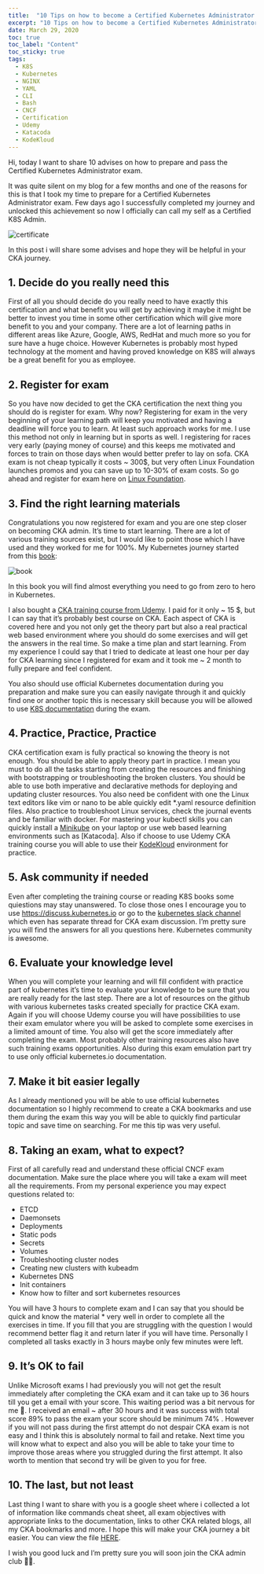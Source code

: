 ```yaml
---
title:  "10 Tips on how to become a Certified Kubernetes Administrator (CKA)" 
excerpt: "10 Tips on how to become a Certified Kubernetes Administrator (CKA)"
date: March 29, 2020
toc: true
toc_label: "Content"
toc_sticky: true
tags:
  - K8S
  - Kubernetes
  - NGINX
  - YAML
  - CLI
  - Bash
  - CNCF
  - Certification
  - Udemy
  - Katacoda
  - KodeKloud
---
```


Hi, today I want to share 10 advises on how to prepare and pass the Certified Kubernetes Administrator exam.

It was quite silent on my blog for a few months and one of the reasons for this is that I took my time to prepare for a Certified Kubernetes Administrator exam. Few days ago I successfully completed my journey and unlocked this achievement so now I officially can call my self as a Certified K8S Admin.

![certificate](../assets/images/post9/certificate.jpg "certificate")

In this post i will share some advises and hope they will be helpful in your CKA journey.

## 1. Decide do you really need this

First of all you should decide do you really need to have exactly this certification and what benefit you will get by achieving it maybe it might be better to invest you time in some other certification which will give more benefit to you and your company. There are a lot of learning paths in different areas like Azure, Google, AWS, RedHat and much more so you for sure have a huge choice. However Kubernetes is probably most hyped technology at the moment and having proved knowledge on K8S will always be a great benefit for you as employee.

## 2. Register for exam

So you have now decided to get the CKA certification the next thing you should do is register for exam. Why now? Registering for exam in the very beginning of your learning path will keep you motivated and having a deadline will force you to learn. At least such approach works for me. I use this method not only in learning but in sports as well. I registering for races very early (paying money of course) and this keeps me motivated and forces to train on those days when would better prefer to lay on sofa. CKA exam is not cheap typically it costs ~ 300$, but very often Linux Foundation launches promos and you can save up to 10-30% of exam costs. So go ahead and register for exam here on [Linux Foundation].

## 3. Find the right learning materials

Congratulations you now registered for exam and you are one step closer on becoming CKA admin. It’s time to start learning. There are a lot of various training sources exist, but I would like to point those which I have used and they worked for me for 100%. My Kubernetes journey started from this [book]:

![book](../assets/images/post9/book.png "book")

In this book you will find almost everything you need to go from zero to hero in Kubernetes.

I also bought a [CKA training course from Udemy]. I paid for it only ~ 15 $, but I can say that it’s probably best course on CKA. Each aspect of CKA is covered here and you not only get the theory part but also a real practical web based environment where you should do some exercises and will get the answers in the real time. So make a time plan and start learning. From my experience I could say that I tried to dedicate at least one hour per day for CKA learning since I registered for exam and it took me ~ 2 month to fully prepare and feel confident.

You also should use official Kubernetes documentation during you preparation and make sure you can easily navigate through it and quickly find one or another topic this is necessary skill because you will be allowed to use [K8S documentation] during the exam.

## 4. Practice, Practice, Practice

CKA certification exam is fully practical so knowing the theory is not enough. You should be able to apply theory part in practice. I mean you must to do all the tasks starting from creating the resources and finishing with bootstrapping or troubleshooting the broken clusters. You should be able to use both imperative and declarative methods for deploying and updating cluster resources. You also need be confident with one the Linux text editors like vim or nano to be able quickly edit *.yaml resource definition files. Also practice to troubleshoot Linux services, check the journal events and be familiar with docker. For mastering your kubectl skills you can quickly install a [Minikube] on your laptop or use web based learning environments such as [Katacoda]. Also if choose to use Udemy CKA training course you will able to use their [KodeKloud] environment for practice.

## 5. Ask community if needed

Even after completing the training course or reading K8S books some quiestions may stay unanswered. To close those ones I encourage you to use https://discuss.kubernetes.io or go to the [kubernetes slack channel] which even has separate thread for CKA exam discussion. I’m pretty sure you will find the answers for all you questions here. Kubernetes community is awesome.

## 6. Evaluate your knowledge level

When you will complete your learning and will fill confident with practice part of kubernetes it’s time to evaluate your knowledge to be sure that you are really ready for the last step. There are a lot of resources on the github with various kubernetes tasks created specially for practice CKA exam. Again if you will choose Udemy course you will have possibilities to use their exam emulator where you will be asked to complete some exercises in a limited amount of time. You also will get the score immediately after completing the exam. Most probably other training resources also have such training exams opportunities. Also during this exam emulation part try to use only official kubernetes.io documentation.

## 7. Make it bit easier legally

As I already mentioned you will be able to use official kubernetes documentation so I highly recommend to create a CKA bookmarks and use them during the exam this way you will be able to quickly find particular topic and save time on searching. For me this tip was very useful.

## 8. Taking an exam, what to expect?

First of all carefully read and understand these official CNCF exam documentation. Make sure the place where you will take a exam will meet all the requirements. From my personal experience you may expect questions related to:

* ETCD
* Daemonsets
* Deployments
* Static pods
* Secrets
* Volumes
* Troubleshooting cluster nodes
* Creating new clusters with kubeadm
* Kubernetes DNS
* Init containers
* Know how to filter and sort kubernetes resources

You will have 3 hours to complete exam and I can say that you should be quick and know the material * very well in order to complete all the exercises in time. If you fill that you are struggling with the question I would recommend better flag it and return later if you will have time. Personally I completed all tasks exactly in 3 hours maybe only few minutes were left.

## 9. It’s OK to fail

Unlike Microsoft exams I had previously you will not get the result immediately after completing the CKA exam and it can take up to 36 hours till you get a email with your score. This waiting period was a bit nervous for me 🤞. I received an email ~ after 30 hours and it was success with total score 89% to pass the exam your score should be minimum 74% . However if you will not pass during the first attempt do not despair CKA exam is not easy and I think this is absolutely normal to fail and retake. Next time you will know what to expect and also you will be able to take your time to improve those areas where you struggled during the first attempt. It also worth to mention that second try will be given to you for free.

## 10. The last, but not least

Last thing I want to share with you is a google sheet where i collected a lot of information like commands cheat sheet, all exam objectives with appropriate links to the documentation, links to other CKA related blogs, all my CKA bookmarks and more. I hope this will make your CKA journey a bit easier. You can view the file [HERE].

I wish you good luck and I’m pretty sure you will soon join the CKA admin club 🤜🤛.

<!-- Links -->
[Linux Foundation]: https://training.linuxfoundation.org/certification/certified-kubernetes-administrator-cka-jp/
[book]: https://www.manning.com/books/kubernetes-in-action
[CKA training course from Udemy]: https://www.udemy.com/course/certified-kubernetes-administrator-with-practice-tests/
[K8S documentation]: https://kubernetes.io/docs/home/
[Minikube]: https://kubernetes.io/docs/tasks/tools/install-minikube/
[Katakoda]: https://www.katacoda.com/courses/kubernetes
[KodeKloud]: https://kodekloud.com/
[https://discuss.kubernetes.io]: https://discuss.kubernetes.io
[kubernetes slack channel]: https://slack.k8s.io/
[CNCF exam documentation]: https://training.linuxfoundation.org/cncf-certification-candidate-resources/
[HERE]: https://drive.google.com/open?id=1mYzfkxu1Iaup3KgO7zhbz7C4nFadSEvogo-lDaFIXK0
